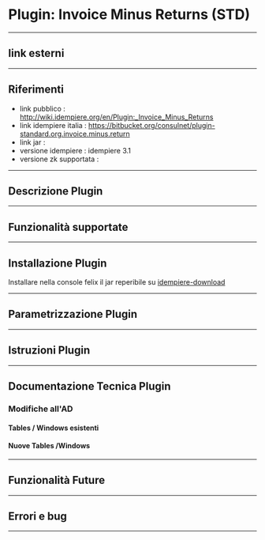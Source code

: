 # Plugin: Invoice Minus Returns (STD)

---

## link esterni

---

## Riferimenti

- link pubblico  : <http://wiki.idempiere.org/en/Plugin:_Invoice_Minus_Returns>
- link idempiere italia  : <https://bitbucket.org/consulnet/plugin-standard.org.invoice.minus.return>
- link jar  :
- versione idempiere  : idempiere 3.1
- versione zk supportata :

---

## Descrizione Plugin

---

## Funzionalità supportate

---

## Installazione Plugin

Installare nella console felix il jar reperibile su [idempiere-download](https://bitbucket.org/consulnet/idempiere-download)

---

## Parametrizzazione Plugin

---

## Istruzioni Plugin

---

## Documentazione Tecnica Plugin

### Modifiche all'AD

#### Tables / Windows esistenti

#### Nuove Tables /Windows

---

## Funzionalità Future

---

## Errori e bug 

---